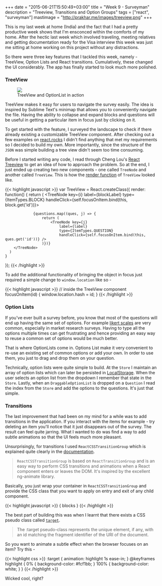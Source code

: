 +++
date = "2015-06-21T15:50:49+03:00"
title = "Week 9 - Surveyman"
description = "Treeview, Transitions and Option Groups"
tags = ["react", "surveyman"]
mastimage = "http://prakhar.me/images/treeview.png"
+++

This is my last week at home (India) and the fact that I had a pretty productive week shows that I'm ensconced within the comforts of my home. After the hectic last week which involved traveling, meeting relatives and getting documentation ready for the Visa interview this week was just me sitting at home working on this project without any distractions.

So there were three key features that I tackled this week, namely - TreeView, Option Lists and React transitions. Cumulatively, these changed the UI considerably. The app has finally started to look much more polished.

### TreeView

<figure>
    <img data-action="zoom" src="/images/treeview.png"></img>
    <figcaption>TreeView and OptionList in action</figcaption>
</figure>

TreeView makes it easy for users to navigate the survey easily. The idea is inspired by Sublime Text's minimap that allows you to conveniently navigate the file. Having the ability to collapse and expand blocks and questions will be useful in getting a particular item in focus just by clicking on it.

To get started with the feature, I surveyed the landscape to check if there already existing a customizable TreeView component. After checking out a few examples on [react.rocks](http://react.rocks) I didn't find anything that met my requirements so I decided to build my own. More importantly, since the structure of the `JSON` was simple building a tree view didn't seem too time consuming.

Before I started writing any code, I read through Cheng Lou's [React Treeview](https://github.com/chenglou/react-treeview) to get an idea of how to approach the problem. So at the end, I just ended up creating two new components - one called `TreeNode` and another called `TreeView`. This is how the [render function](https://github.com/prakhar1989/react-surveyman/blob/5e95b8dccb50324b75f3d4cf6c64d759eaa1dea6/js/components/TreeView.js) of `TreeView` looked like.

{{< highlight javascript >}}
var TreeView = React.createClass({
  render: function() {
    return (
        <TreeNode key={i}
              label={blockLabel}
              type={ItemTypes.BLOCK}
              handleClick={self.focusOnItem.bind(this, block.get('id'))}>

                 {questions.map((ques, j) => {
                     return (
                         <TreeNode key={j}
                             label={label}
                             type={ItemTypes.QUESTION}
                             handleClick={self.focusOnItem.bind(this, ques.get('id'))} />
                     )})}
        </TreeNode>
      )
    }
  });
{{< /highlight >}}

To add the additional functionality of bringing the object in focus just required a simple change to `window.location` like so -

{{< highlight javascript >}}
// inside the TreeView component
focusOnItem(id) {
       window.location.hash = id;
}
{{< /highlight >}}

### Option Lists

If you've ever built a survey before, you know that most of the questions will end up having the same set of options. For example [likert scales](https://en.wikipedia.org/wiki/Likert_scale) are very common, especially in market research surveys. Having to type all the options multiple times can get frustrating and hence providing an easy way to reuse a common set of options would be much better.

That is where OptionLists come in. Options List make it very convenient to re-use an existing set of common options or add your own. In order to use them, you just to drag and drop them on your question.

Technically, option lists were quite simple to build. At the `Store` I maintain an array of option lists which can later be persisted in [LocalStorage](http://diveintohtml5.info/storage.html). When the user selects an option list from the dropdown I remember that state in the `Store`. Lastly, when an `DraggableOptionList` is dropped on a `Question` I read the index from the `Store` and add the options to the questions. It's just that simple.

### Transitions
The last improvement that had been on my mind for a while was to add transitions in the application. If you interact with the items for example - try deleting an item you'll notice that it just disappears out of the survey. The result can feel quite jarring. What I wanted to do was find a way to add subtle animations so that the UI feels much more pleasant.

Unsurprisingly, for transitions I used `ReactCSSTransitionGroup` which is explained quite clearly in the [documentation](https://facebook.github.io/react/docs/animation.html).

> `ReactCSSTransitionGroup` is based on `ReactTransitionGroup` and is an easy way to perform CSS transitions and animations when a React component enters or leaves the DOM. It's inspired by the excellent ng-animate library.

Basically, you just wrap your container in `ReactCSSTransitionGroup` and provide the CSS class that you want to apply on entry and exit of any child component.

{{< highlight javascript >}}
<ReactCSSTransitionGroup transitionName="itemTransition" transitionEnter={false}>
    { blocks }
</ReactCSSTransitionGroup>
{{< /highlight >}}

The best part of building this was when I learnt that there exists a CSS pseudo class called [`target`](https://developer.mozilla.org/en-US/docs/Web/CSS/%3Atarget).

> The :target pseudo-class represents the unique element, if any, with an id matching the fragment identifier of the URI of the document.

So you want to animate a subtle effect when the browser focuses on an item? Try this -

{{< highlight css >}}
:target {
  animation: highlight 1s ease-in;
}
@keyframes highlight {
  0% { background-color: #fcf1bb; }
  100% { background-color: white; }
}
{{< /highlight >}}

Wicked cool, right?
